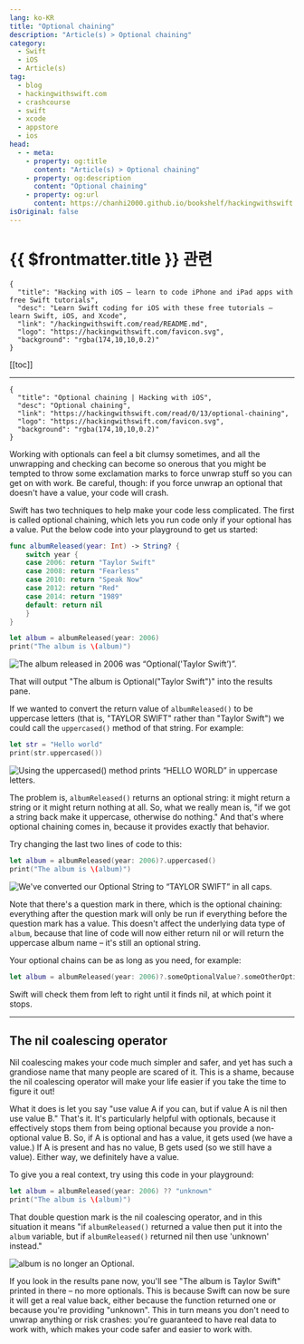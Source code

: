 ```yaml
---
lang: ko-KR
title: "Optional chaining"
description: "Article(s) > Optional chaining"
category:
  - Swift
  - iOS
  - Article(s)
tag: 
  - blog
  - hackingwithswift.com
  - crashcourse
  - swift
  - xcode
  - appstore
  - ios  
head:
  - - meta:
    - property: og:title
      content: "Article(s) > Optional chaining"
    - property: og:description
      content: "Optional chaining"
    - property: og:url
      content: https://chanhi2000.github.io/bookshelf/hackingwithswift.com/read/00/13-optional-chaining.html
isOriginal: false
---
```


# {{ $frontmatter.title }} 관련

```component VPCard
{
  "title": "Hacking with iOS – learn to code iPhone and iPad apps with free Swift tutorials",
  "desc": "Learn Swift coding for iOS with these free tutorials – learn Swift, iOS, and Xcode",
  "link": "/hackingwithswift.com/read/README.md",
  "logo": "https://hackingwithswift.com/favicon.svg",
  "background": "rgba(174,10,10,0.2)"
}
```

[[toc]]

---

```component VPCard
{
  "title": "Optional chaining | Hacking with iOS",
  "desc": "Optional chaining",
  "link": "https://hackingwithswift.com/read/0/13/optional-chaining",
  "logo": "https://hackingwithswift.com/favicon.svg",
  "background": "rgba(174,10,10,0.2)"
}
```

<VidStack src="youtube/S8-QO2wUbRg" />

Working with optionals can feel a bit clumsy sometimes, and all the unwrapping and checking can become so onerous that you might be tempted to throw some exclamation marks to force unwrap stuff so you can get on with work. Be careful, though: if you force unwrap an optional that doesn't have a value, your code will crash.

Swift has two techniques to help make your code less complicated. The first is called optional chaining, which lets you run code only if your optional has a value. Put the below code into your playground to get us started:


```swift
func albumReleased(year: Int) -> String? {
    switch year {
    case 2006: return "Taylor Swift"
    case 2008: return "Fearless"
    case 2010: return "Speak Now"
    case 2012: return "Red"
    case 2014: return "1989"
    default: return nil
    }
}

let album = albumReleased(year: 2006)
print("The album is \(album)")
```

![The album released in 2006 was “Optional('Taylor Swift’)”.](https://hackingwithswift.com/img/books/hws/optional-chaining-1@2x.png)

That will output "The album is Optional("Taylor Swift")" into the results pane.

If we wanted to convert the return value of `albumReleased()` to be uppercase letters (that is, "TAYLOR SWIFT" rather than "Taylor Swift") we could call the `uppercased()` method of that string. For example:


```swift
let str = "Hello world"
print(str.uppercased())
```

![Using the `uppercased()` method prints “HELLO WORLD” in uppercase letters.](https://hackingwithswift.com/img/books/hws/optional-chaining-2@2x.png)

The problem is, `albumReleased()` returns an optional string: it might return a string or it might return nothing at all. So, what we really mean is, "if we got a string back make it uppercase, otherwise do nothing." And that's where optional chaining comes in, because it provides exactly that behavior.

Try changing the last two lines of code to this:

```swift
let album = albumReleased(year: 2006)?.uppercased()
print("The album is \(album)")
```

![We've converted our Optional String to “TAYLOR SWIFT” in all caps.](https://hackingwithswift.com/img/books/hws/optional-chaining-3@2x.png)

Note that there's a question mark in there, which is the optional chaining: everything after the question mark will only be run if everything before the question mark has a value. This doesn't affect the underlying data type of `album`, because that line of code will now either return nil or will return the uppercase album name – it's still an optional string.

Your optional chains can be as long as you need, for example:

```swift
let album = albumReleased(year: 2006)?.someOptionalValue?.someOtherOptionalValue?.whatever
```

Swift will check them from left to right until it finds nil, at which point it stops.

---

## The nil coalescing operator

Nil coalescing makes your code much simpler and safer, and yet has such a grandiose name that many people are scared of it. This is a shame, because the nil coalescing operator will make your life easier if you take the time to figure it out!

What it does is let you say "use value A if you can, but if value A is nil then use value B." That's it. It's particularly helpful with optionals, because it effectively stops them from being optional because you provide a non-optional value B. So, if A is optional and has a value, it gets used (we have a value.) If A is present and has no value, B gets used (so we still have a value). Either way, we definitely have a value.

To give you a real context, try using this code in your playground:

```swift
let album = albumReleased(year: 2006) ?? "unknown"
print("The album is \(album)")
```

That double question mark is the nil coalescing operator, and in this situation it means "if `albumReleased()` returned a value then put it into the `album` variable, but if `albumReleased()` returned nil then use 'unknown' instead."

![`album` is no longer an Optional.](https://hackingwithswift.com/img/books/hws/optional-chaining-4@2x.png)

If you look in the results pane now, you'll see "The album is Taylor Swift" printed in there – no more optionals. This is because Swift can now be sure it will get a real value back, either because the function returned one or because you're providing "unknown". This in turn means you don't need to unwrap anything or risk crashes: you're guaranteed to have real data to work with, which makes your code safer and easier to work with.

